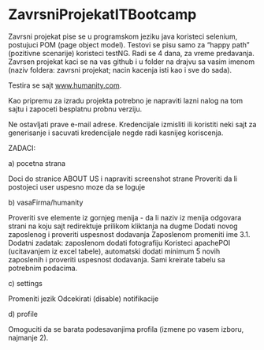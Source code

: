 # ZavrsniProjekatITBootcamp


Zavrsni projekat pise se u programskom jeziku java koristeci selenium, postujuci POM (page object model). Testovi se pisu samo za “happy path” (pozitivne scenarije) koristeci testNG.
Radi se 4 dana, za vreme predavanja.
Zavrsen projekat kaci se na vas github i u folder na drajvu sa vasim imenom (naziv foldera: zavrsni projekat; nacin kacenja isti kao i sve do sada).

Testira se sajt www.humanity.com.

Kao pripremu za izradu projekta potrebno je napraviti lazni nalog na tom sajtu i zapoceti besplatnu probnu verziju. 


Ne ostavljati prave e-mail adrese. Kredencijale izmisliti ili koristiti neki sajt za generisanje i sacuvati kredencijale negde radi kasnijeg koriscenja.

ZADACI:

a) pocetna strana

Doci do stranice ABOUT US i napraviti screenshot strane
Proveriti da li postojeci user uspesno moze da se loguje

b) vasaFirma/humanity

Proveriti sve elemente iz gornjeg menija - da li naziv iz menija odgovara strani na koju sajt redirektuje prilikom kliktanja na dugme
Dodati novog zaposlenog i proveriti uspesnost dodavanja
Zaposlenom promeniti ime
3.1. Dodatni zadatak: zaposlenom dodati fotografiju
Koristeci apachePOI (ucitavanjem iz excel tabele), automatski dodati minimum 5 novih zaposlenih i proveriti uspesnost dodavanja. Sami kreirate tabelu sa potrebnim podacima.

c) settings

Promeniti jezik
Odcekirati (disable) notifikacije

d) profile

Omoguciti da se barata podesavanjima profila (izmene po vasem izboru, najmanje 2).
